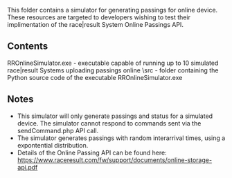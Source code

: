 This folder contains a simulator for generating passings for online device. These resources are targeted to developers wishing to test their implimentation of the race|result System Online Passings API.

Contents
--------------
RROnlineSimulator.exe - executable capable of running up to 10 simulated race|result Systems uploading passings online
\src                  - folder containing the Python source code of the executable RROnlineSimulator.exe

Notes
--------------
- This simulator will only generate passings and status for a simulated device. The simulator cannot respond to commands sent via the sendCommand.php API call.
- The simulator generates passings with random interarrival times, using a expontential distribution.
- Details of the Online Passing API can be found here: https://www.raceresult.com/fw/support/documents/online-storage-api.pdf
